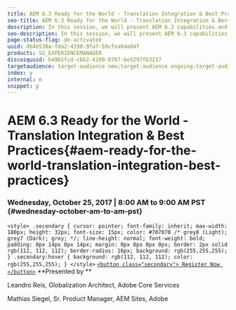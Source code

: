 ```yaml
---
title: AEM 6.3 Ready for the World - Translation Integration & Best Practices
seo-title: AEM 6.3 Ready for the World - Translation Integration & Best Practices
description: In this session, we will present AEM 6.3 capabilities and best practices for managing multilingual web sites. You will learn how to structure global websites in AEM, how to use language copies, live copies and MSM, and how to integrate translation service providers for successful completion of translation projects.
seo-description: In this session, we will present AEM 6.3 capabilities and best practices for managing multilingual web sites. You will learn how to structure global websites in AEM, how to use language copies, live copies and MSM, and how to integrate translation service providers for successful completion of translation projects.
page-status-flag: de-activated
uuid: d64e538a-fda2-4190-9fa7-50cfea64a04f
products: SG_EXPERIENCEMANAGER
discoiquuid: b49b1fcd-cbb2-4199-8767-be5297f63237
targetaudience: target-audience new;target-audience ongoing;target-audience upgrader
index: y
internal: n
snippet: y
---
```


# AEM 6.3 Ready for the World - Translation Integration & Best Practices{#aem-ready-for-the-world-translation-integration-best-practices}

### Wednesday, October 25, 2017 | 8:00 AM to 9:00 AM PST {#wednesday-october-am-to-am-pst}

`<style> .secondary { cursor: pointer; font-family: inherit; max-width: 180px; height: 32px; font-size: 15px; color: #707070 /* grey8 (Light); grey7 (Dark); grey; */; line-height: normal; font-weight: bold; padding: 0px 14px 0px 14px; margin: 0px 8px 0px 0px; border: 2px solid rgb(112, 112, 112); border-radius: 16px; background: rgb(255,255,255); } .secondary:hover { background: rgb(112, 112, 112); color: rgb(255,255,255); } </style>` [ `<button class="secondary"> Register Now </button>`](https://www.meetup.com/AEM-Technologist-Group/events/243851778/) **Presented by **

Leandro Reis, Globalization Architect, Adobe Core Services

Mathias Siegel, Sr. Product Manager, AEM Sites, Adobe  

